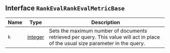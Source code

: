 ## Interface `RankEvalRankEvalMetricBase`

| Name | Type | Description |
| - | - | - |
| `k` | [integer](./integer.md) | Sets the maximum number of documents retrieved per query. This value will act in place of the usual size parameter in the query. |
